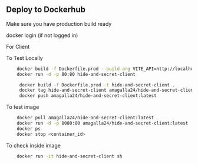 ## Deploy to Dockerhub

Make sure you have production build ready

docker login (if not logged in)

For Client

To Test Locally

``` sh
    docker build -f Dockerfile.prod --build-arg VITE_API=http://localhost:3000/api/ -t hide-and-secret-client .
    docker run -d -p 80:80 hide-and-secret-client
```

``` sh
     docker build -f Dockerfile.prod -t hide-and-secret-client .
     docker tag hide-and-secret-client amagalla24/hide-and-secret-client:latest
     docker push amagalla24/hide-and-secret-client:latest
```
To test image

``` sh
    docker pull amagalla24/hide-and-secret-client:latest
    docker run -d -p 8080:80 amagalla24/hide-and-secret-client:latest
    docker ps
    docker stop <container_id>
```

To check inside image

``` sh
    docker run -it hide-and-secret-client sh
```